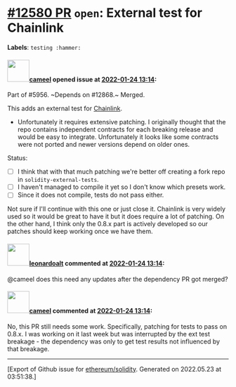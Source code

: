 # [\#12580 PR](https://github.com/ethereum/solidity/pull/12580) `open`: External test for Chainlink
**Labels**: `testing :hammer:`


#### <img src="https://avatars.githubusercontent.com/u/137030?v=4" width="50">[cameel](https://github.com/cameel) opened issue at [2022-01-24 13:14](https://github.com/ethereum/solidity/pull/12580):

Part of #5956.
~Depends on #12868.~ Merged.

This adds an external test for [Chainlink](https://github.com/smartcontractkit/chainlink).
- Unfortunately it requires extensive patching. I originally thought that the repo contains independent contracts for each breaking release and would be easy to integrate. Unfortunately it looks like some contracts were not ported and newer versions depend on older ones.

Status:
- [ ] I think that with that much patching we're better off creating a fork repo in `solidity-external-tests`.
- [ ] I haven't managed to compile it yet so I don't know which presets work.
- [ ] Since it does not compile, tests do not pass either.

Not sure if I'll continue with this one or just close it. Chainlink is very widely used so it would be great to have it but it does require a lot of patching. On the other hand, I think only the 0.8.x part is actively developed so our patches should keep working once we have them.

#### <img src="https://avatars.githubusercontent.com/u/504195?u=ce2facd14af9fd474ebff49f0d44891f56f7500f&v=4" width="50">[leonardoalt](https://github.com/leonardoalt) commented at [2022-01-24 13:14](https://github.com/ethereum/solidity/pull/12580#issuecomment-1087352392):

@cameel does this need any updates after the dependency PR got merged?

#### <img src="https://avatars.githubusercontent.com/u/137030?v=4" width="50">[cameel](https://github.com/cameel) commented at [2022-01-24 13:14](https://github.com/ethereum/solidity/pull/12580#issuecomment-1087691548):

No, this PR still needs some work. Specifically, patching for tests to pass on 0.8.x. I was working on it last week but was interrupted by the ext test breakage - the dependency was only to get test results not influenced by that breakage.


-------------------------------------------------------------------------------



[Export of Github issue for [ethereum/solidity](https://github.com/ethereum/solidity). Generated on 2022.05.23 at 03:51:38.]
